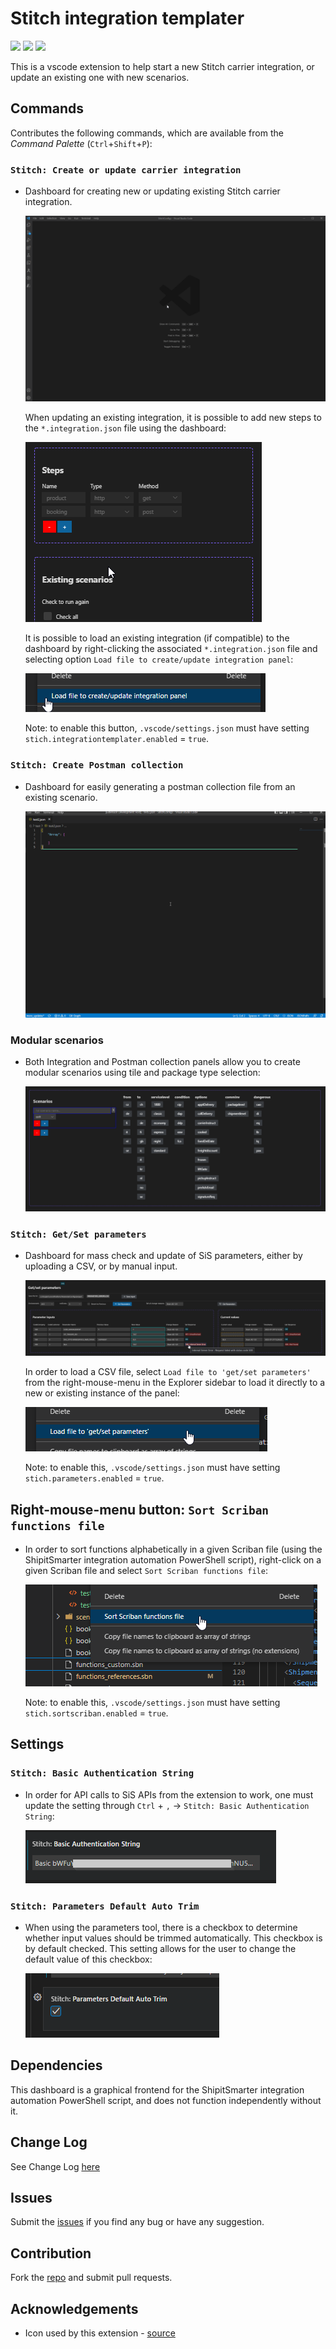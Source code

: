 # Stitch integration templater

[![](https://vsmarketplacebadge.apphb.com/version-short/shipitsmarter.stitch-integration-templater.svg)](https://marketplace.visualstudio.com/items?itemName=shipitsmarter.stitch-integration-templater)
[![](https://vsmarketplacebadge.apphb.com/installs-short/shipitsmarter.stitch-integration-templater.svg)](https://marketplace.visualstudio.com/items?itemName=shipitsmarter.stitch-integration-templater)
[![](https://vsmarketplacebadge.apphb.com/rating-short/shipitsmarter.stitch-integration-templater.svg)](https://marketplace.visualstudio.com/items?itemName=shipitsmarter.stitch-integration-templater)



This is a vscode extension to help start a new Stitch carrier integration, or update an existing one with new scenarios.

## Commands

Contributes the following commands, which are available from the *Command Palette* (`Ctrl`+`Shift`+`P`):

### `Stitch: Create or update carrier integration`
- Dashboard for creating new or updating existing Stitch carrier integration.

    ![Stitch integration templater](https://raw.githubusercontent.com/shipitsmarter/vscode-stitch-integration-templater/main/img/sit-use-gif.gif)

    When updating an existing integration, it is possible to add new steps to the `*.integration.json` file using the dashboard:

    ![Add steps to existing integration](https://raw.githubusercontent.com/shipitsmarter/vscode-stitch-integration-templater/main/img/add-steps-to-existing-integration.gif)

    It is possible to load an existing integration (if compatible) to the dashboard by right-clicking the associated `*.integration.json` file and selecting option `Load file to create/update integration panel`:

    ![Load file to create/update integration panel](https://raw.githubusercontent.com/shipitsmarter/vscode-stitch-integration-templater/main/img/load-file-to-create-update-integration-panel.png)

    Note: to enable this button, `.vscode/settings.json` must have setting `stich.integrationtemplater.enabled` = `true`.

### `Stitch: Create Postman collection`
- Dashboard for easily generating a postman collection file from an existing scenario.

    ![Stitch Create Postman collection](https://raw.githubusercontent.com/shipitsmarter/vscode-stitch-integration-templater/main/img/pmcollection-use-gif.gif)


### Modular scenarios
- Both Integration and Postman collection panels allow you to create modular scenarios using tile and package type selection:

    ![Modular tiles](https://raw.githubusercontent.com/shipitsmarter/vscode-stitch-integration-templater/main/img/scenariotiles-use-gif.gif)

### `Stitch: Get/Set parameters`
- Dashboard for mass check and update of SiS parameters, either by uploading a CSV, or by manual input.

    ![Get Set Parameters](https://raw.githubusercontent.com/shipitsmarter/vscode-stitch-integration-templater/main/img/get_set_parameters_use.png)


    In order to load a CSV file, select `Load file to 'get/set parameters'` from the right-mouse-menu in the Explorer sidebar to load it directly to a new or existing instance of the panel:
    
    ![Load CSV file to get/set parameters](https://raw.githubusercontent.com/shipitsmarter/vscode-stitch-integration-templater/main/img/load_file_to_get_set_parameters.png)


    Note: to enable this, `.vscode/settings.json` must have setting `stich.parameters.enabled` = `true`.

## Right-mouse-menu button: `Sort Scriban functions file`
- In order to sort functions alphabetically in a given Scriban file (using the ShipitSmarter integration automation PowerShell script), right-click on a given Scriban file and select `Sort Scriban functions file`:

    ![Sort Scriban functions file](https://raw.githubusercontent.com/shipitsmarter/vscode-stitch-integration-templater/main/img/sort_scriban_functions_file.png)


    Note: to enable this, `.vscode/settings.json` must have setting `stich.sortscriban.enabled` = `true`.

## Settings

### `Stitch: Basic Authentication String`
- In order for API calls to SiS APIs from the extension to work, one must update the setting through `Ctrl` + `,` -> `Stitch: Basic Authentication String`: 

    ![Stitch Basic Authentication String](https://raw.githubusercontent.com/shipitsmarter/vscode-stitch-integration-templater/main/img/stitch_basic_auth_string_setting.png)

### `Stitch: Parameters Default Auto Trim`
- When using the parameters tool, there is a checkbox to determine whether input values should be trimmed automatically. This checkbox is by default checked. This setting allows for the user to change the default value of this checkbox:

    ![Stitch: Parameters Default Auto Trim](img/stitch_parameters_default_auto_trim.png)

## Dependencies
This dashboard is a graphical frontend for the ShipitSmarter integration automation PowerShell script, and does not function independently without it.

## Change Log
See Change Log [here](CHANGELOG.md)

## Issues
Submit the [issues](https://github.com/shipitsmarter/vscode-stitch-integration-templater/issues) if you find any bug or have any suggestion.

## Contribution
Fork the [repo](https://github.com/shipitsmarter/vscode-stitch-integration-templater/) and submit pull requests.

## Acknowledgements
* Icon used by this extension - [source](https://www.flaticon.com/free-icon/stitching_3460012?term=stitch&page=2&position=70&page=2&position=70&related_id=3460012&origin=search)
